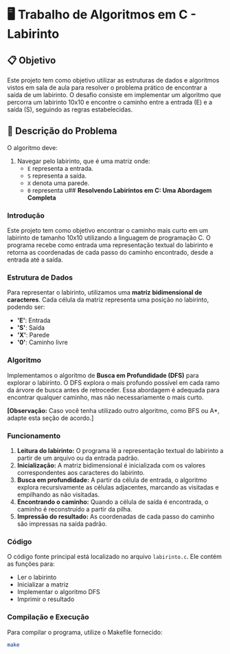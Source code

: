 # 🖥️ Trabalho de Algoritmos em C - Labirinto

## 📋 Objetivo
Este projeto tem como objetivo utilizar as estruturas de dados e algoritmos vistos em sala de aula para resolver o problema prático de encontrar a saída de um labirinto. O desafio consiste em implementar um algoritmo que percorra um labirinto 10x10 e encontre o caminho entre a entrada (E) e a saída (S), seguindo as regras estabelecidas.

## 📐 Descrição do Problema
O algoritmo deve:
1. Navegar pelo labirinto, que é uma matriz onde:
   - `E` representa a entrada.
   - `S` representa a saída.
   - `X` denota uma parede.
   - `0` representa u## **Resolvendo Labirintos em C: Uma Abordagem Completa**

### **Introdução**

Este projeto tem como objetivo encontrar o caminho mais curto em um labirinto de tamanho 10x10 utilizando a linguagem de programação C. O programa recebe como entrada uma representação textual do labirinto e retorna as coordenadas de cada passo do caminho encontrado, desde a entrada até a saída.

### **Estrutura de Dados**

Para representar o labirinto, utilizamos uma **matriz bidimensional de caracteres**. Cada célula da matriz representa uma posição no labirinto, podendo ser:

* **'E'**: Entrada
* **'S'**: Saída
* **'X'**: Parede
* **'0'**: Caminho livre

### **Algoritmo**

Implementamos o algoritmo de **Busca em Profundidade (DFS)** para explorar o labirinto. O DFS explora o mais profundo possível em cada ramo da árvore de busca antes de retroceder. Essa abordagem é adequada para encontrar qualquer caminho, mas não necessariamente o mais curto.

**[Observação:** Caso você tenha utilizado outro algoritmo, como BFS ou A*, adapte esta seção de acordo.]

### **Funcionamento**

1. **Leitura do labirinto:** O programa lê a representação textual do labirinto a partir de um arquivo ou da entrada padrão.
2. **Inicialização:** A matriz bidimensional é inicializada com os valores correspondentes aos caracteres do labirinto.
3. **Busca em profundidade:** A partir da célula de entrada, o algoritmo explora recursivamente as células adjacentes, marcando as visitadas e empilhando as não visitadas.
4. **Encontrando o caminho:** Quando a célula de saída é encontrada, o caminho é reconstruído a partir da pilha.
5. **Impressão do resultado:** As coordenadas de cada passo do caminho são impressas na saída padrão.

### **Código**

O código fonte principal está localizado no arquivo `labirinto.c`. Ele contém as funções para:

* Ler o labirinto
* Inicializar a matriz
* Implementar o algoritmo DFS
* Imprimir o resultado

### **Compilação e Execução**

Para compilar o programa, utilize o Makefile fornecido:

```bash
make
